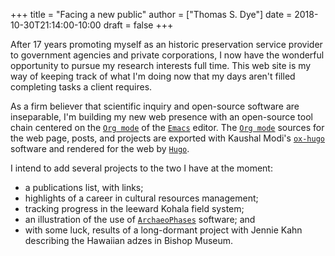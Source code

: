 +++
title = "Facing a new public"
author = ["Thomas S. Dye"]
date = 2018-10-30T21:14:00-10:00
draft = false
+++

After 17 years promoting myself as an historic preservation service provider to
government agencies and private corporations, I now have the wonderful
opportunity to pursue my research interests full time. This web site is my way
of keeping track of what I'm doing now that my days aren't filled completing
tasks a client requires.

As a firm believer that scientific inquiry and open-source software are
inseparable, I'm building my new web presence with an open-source tool chain
centered on the [`Org mode`](https://orgmode.org/) of the [`Emacs`](https://www.gnu.org/software/emacs/) editor. The [`Org mode`](https://orgmode.org/) sources for the
web page, posts, and projects are exported with Kaushal Modi's [`ox-hugo`](https://ox-hugo.scripter.co/)
software and rendered for the web by [`Hugo`](https://gohugo.io/).

I intend to add several projects to the two I have at the moment:

-   a publications list, with links;
-   highlights of a career in cultural resources management;
-   tracking progress in the leeward Kohala field system;
-   an illustration of the use of [`ArchaeoPhases`](http://www.math.sciences.univ-nantes.fr/~philippe/ArchaeoPhases.html) software; and
-   with some luck, results of a long-dormant project with Jennie Kahn describing
    the Hawaiian adzes in Bishop Museum.
